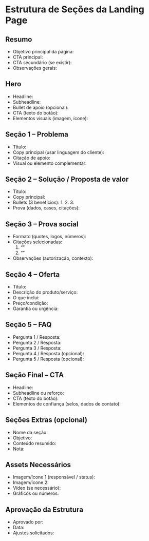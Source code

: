 # Estrutura de Seções da Landing Page

## Resumo

- Objetivo principal da página:
- CTA principal:
- CTA secundário (se existir):
- Observações gerais:

## Hero

- Headline:
- Subheadline:
- Bullet de apoio (opcional):
- CTA (texto do botão):
- Elementos visuais (imagem, ícone):

## Seção 1 – Problema

- Título:
- Copy principal (usar linguagem do cliente):
- Citação de apoio:
- Visual ou elemento complementar:

## Seção 2 – Solução / Proposta de valor

- Título:
- Copy principal:
- Bullets (3 benefícios):
  1.
  2.
  3.
- Prova (dados, cases, citações):

## Seção 3 – Prova social

- Formato (quotes, logos, números):
- Citações selecionadas:
  1. “”
  2. “”
- Observações (autorização, contexto):

## Seção 4 – Oferta

- Título:
- Descrição do produto/serviço:
- O que inclui:
- Preço/condição:
- Garantia ou urgência:

## Seção 5 – FAQ

- Pergunta 1 / Resposta:
- Pergunta 2 / Resposta:
- Pergunta 3 / Resposta:
- Pergunta 4 / Resposta (opcional):
- Pergunta 5 / Resposta (opcional):

## Seção Final – CTA

- Headline:
- Subheadline ou reforço:
- CTA (texto do botão):
- Elementos de confiança (selos, dados de contato):

## Seções Extras (opcional)

- Nome da seção:
- Objetivo:
- Conteúdo resumido:
- Nota:

## Assets Necessários

- Imagem/ícone 1 (responsável / status):
- Imagem/ícone 2:
- Vídeo (se necessário):
- Gráficos ou números:

## Aprovação da Estrutura

- Aprovado por:
- Data:
- Ajustes solicitados:

